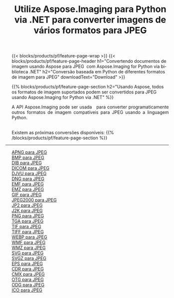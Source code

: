 ﻿---
title: Utilize Aspose.Imaging para Python via .NET para converter imagens de vários formatos para JPEG 
weight: 3920
url: /pt/python-net/conversion/to/jpeg 
lang: pt
langdirlevel: 2
locales: zh-hans,ja,it,ru,de,es,fr,nl,id,lt,pl,pt,vi,tr,ko,zh-hant,ar,hi,th,sv,cs,uk,he
description: Você pode usar Aspose.Imaging para Python via biblioteca .NET para converter de uma variedade de formatos para JPEG
---

{{< blocks/products/pf/feature-page-wrap >}}
{{< blocks/products/pf/feature-page-header h1="Convertendo documentos de imagem usando Aspose para JPEG  com Aspose.Imaging for Python via biblioteca .NET" h2="Conversão baseada em Python de diferentes formatos de imagem para JPEG" downloadText="Download" >}}


{{% blocks/products/pf/feature-page-section  h2="Usando Aspose, todos os formatos de imagem suportados podem ser convertidos para JPEG usando Aspose.Imaging for Python via .NET" %}}
<p align=justify>A API Aspose.Imaging pode ser usada   para converter programaticamente outros formatos de imagem compatíveis para JPEG usando a linguagem Python.</p>
<br/>
Existem as próximas conversões disponíveis:
{{% /blocks/products/pf/feature-page-section %}}
<div class="container-fluid productfamilypage bg-gray">
    <div class="convertypes bg-gray agp-content section">
        <div class="container">
		<hr style="margin-left:-20px;"/>
		<div class="row other-converters">
		    <div class='col-md-2 other-converter remove-lp remove-rp'><a href="/imaging/pt/python-net/conversion/apng-to-jpeg" >APNG para JPEG</a></div>
<div class='col-md-2 other-converter remove-lp remove-rp'><a href="/imaging/pt/python-net/conversion/bmp-to-jpeg" >BMP para JPEG</a></div>
<div class='col-md-2 other-converter remove-lp remove-rp'><a href="/imaging/pt/python-net/conversion/dib-to-jpeg" >DIB para JPEG</a></div>
<div class='col-md-2 other-converter remove-lp remove-rp'><a href="/imaging/pt/python-net/conversion/dicom-to-jpeg" >DICOM para JPEG</a></div>
<div class='col-md-2 other-converter remove-lp remove-rp'><a href="/imaging/pt/python-net/conversion/djvu-to-jpeg" >DJVU para JPEG</a></div>
<div class='col-md-2 other-converter remove-lp remove-rp'><a href="/imaging/pt/python-net/conversion/dng-to-jpeg" >DNG para JPEG</a></div>
<div class='col-md-2 other-converter remove-lp remove-rp'><a href="/imaging/pt/python-net/conversion/emf-to-jpeg" >EMF para JPEG</a></div>
<div class='col-md-2 other-converter remove-lp remove-rp'><a href="/imaging/pt/python-net/conversion/emz-to-jpeg" >EMZ para JPEG</a></div>
<div class='col-md-2 other-converter remove-lp remove-rp'><a href="/imaging/pt/python-net/conversion/gif-to-jpeg" >GIF para JPEG</a></div>
<div class='col-md-2 other-converter remove-lp remove-rp'><a href="/imaging/pt/python-net/conversion/jpeg2000-to-jpeg" >JPEG2000 para JPEG</a></div>
<div class='col-md-2 other-converter remove-lp remove-rp'><a href="/imaging/pt/python-net/conversion/jp2-to-jpeg" >JP2 para JPEG</a></div>
<div class='col-md-2 other-converter remove-lp remove-rp'><a href="/imaging/pt/python-net/conversion/j2k-to-jpeg" >J2K para JPEG</a></div>
<div class='col-md-2 other-converter remove-lp remove-rp'><a href="/imaging/pt/python-net/conversion/png-to-jpeg" >PNG para JPEG</a></div>
<div class='col-md-2 other-converter remove-lp remove-rp'><a href="/imaging/pt/python-net/conversion/tga-to-jpeg" >TGA para JPEG</a></div>
<div class='col-md-2 other-converter remove-lp remove-rp'><a href="/imaging/pt/python-net/conversion/tif-to-jpeg" >TIF para JPEG</a></div>
<div class='col-md-2 other-converter remove-lp remove-rp'><a href="/imaging/pt/python-net/conversion/tiff-to-jpeg" >TIFF para JPEG</a></div>
<div class='col-md-2 other-converter remove-lp remove-rp'><a href="/imaging/pt/python-net/conversion/webp-to-jpeg" >WEBP para JPEG</a></div>
<div class='col-md-2 other-converter remove-lp remove-rp'><a href="/imaging/pt/python-net/conversion/wmf-to-jpeg" >WMF para JPEG</a></div>
<div class='col-md-2 other-converter remove-lp remove-rp'><a href="/imaging/pt/python-net/conversion/wmz-to-jpeg" >WMZ para JPEG</a></div>
<div class='col-md-2 other-converter remove-lp remove-rp'><a href="/imaging/pt/python-net/conversion/svg-to-jpeg" >SVG para JPEG</a></div>
<div class='col-md-2 other-converter remove-lp remove-rp'><a href="/imaging/pt/python-net/conversion/svgz-to-jpeg" >SVGZ para JPEG</a></div>
<div class='col-md-2 other-converter remove-lp remove-rp'><a href="/imaging/pt/python-net/conversion/eps-to-jpeg" >EPS para JPEG</a></div>
<div class='col-md-2 other-converter remove-lp remove-rp'><a href="/imaging/pt/python-net/conversion/cdr-to-jpeg" >CDR para JPEG</a></div>
<div class='col-md-2 other-converter remove-lp remove-rp'><a href="/imaging/pt/python-net/conversion/cmx-to-jpeg" >CMX para JPEG</a></div>
<div class='col-md-2 other-converter remove-lp remove-rp'><a href="/imaging/pt/python-net/conversion/otg-to-jpeg" >OTG para JPEG</a></div>
<div class='col-md-2 other-converter remove-lp remove-rp'><a href="/imaging/pt/python-net/conversion/odg-to-jpeg" >ODG para JPEG</a></div>
<div class='col-md-2 other-converter remove-lp remove-rp'><a href="/imaging/pt/python-net/conversion/ico-to-jpeg" >ICO para JPEG</a></div>
                </div>
        </div>
    </div>
</div>
<br/>

